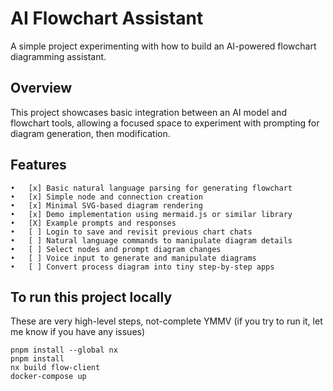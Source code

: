 # AI Flowchart Assistant
A simple project experimenting with how to build an AI-powered flowchart diagramming assistant.

## Overview
This project showcases basic integration between an AI model and flowchart tools, allowing a focused space to experiment with prompting for diagram generation, then modification.

## Features
	•	[x] Basic natural language parsing for generating flowchart
	•	[x] Simple node and connection creation
	•	[x] Minimal SVG-based diagram rendering
	•	[x] Demo implementation using mermaid.js or similar library
	•	[X] Example prompts and responses
	•	[ ] Login to save and revisit previous chart chats
	•	[ ] Natural language commands to manipulate diagram details
	•	[ ] Select nodes and prompt diagram changes
	•	[ ] Voice input to generate and manipulate diagrams
	•	[ ] Convert process diagram into tiny step-by-step apps

## To run this project locally
These are very high-level steps, not-complete YMMV (if you try to run it, let me know if you have any issues)
```
pnpm install --global nx
pnpm install
nx build flow-client
docker-compose up
```
